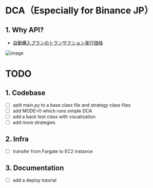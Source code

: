 # DCA（Especially for Binance JP）
## 1. Why API?
- [自動購入プランのトランザクション実行価格](https://www.binance.com/ja/earn/auto-invest#:~:text=10.,-%E8%87%AA%E5%8B%95%E8%B3%BC%E5%85%A5%E3%83%97%E3%83%A9%E3%83%B3)

![image](https://github.com/owaranainatsu/binanceDCA/assets/57721325/74a4d2ca-117d-458a-9acd-f44f1a1486d0)


# TODO
## 1. Codebase
- [ ] split main.py to a base class file and strategy class files
- [ ] add MODE=0 which runs simple DCA 
- [ ] add a back test class with visualization
- [ ] add more strategies

## 2. Infra
- [ ] transfer from Fargate to EC2 instance
## 3. Documentation
- [ ] add a deploy tutorial
